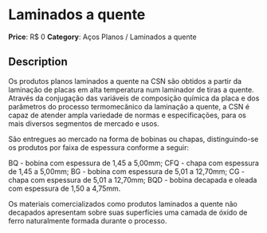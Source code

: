 # Laminados a quente

**Price**: R$ 0
**Category**: Aços Planos / Laminados a quente

## Description
Os produtos planos laminados a quente na CSN são obtidos a partir da laminação de placas em alta temperatura num laminador de tiras a quente. Através da conjugação das variáveis de composição química da placa e dos parâmetros do processo termomecânico da laminação a quente, a CSN é capaz de atender ampla variedade de normas e especificações, para os mais diversos segmentos de mercado e usos.

São entregues ao mercado na forma de bobinas ou chapas, distinguindo-se os produtos por faixa de espessura conforme a seguir:

BQ - bobina com espessura de 1,45 a 5,00mm;
CFQ - chapa com espessura de 1,45 a 5,00mm;
BG - bobina com espessura de 5,01 a 12,70mm;
CG - chapa com espessura de 5,01 a 12,70mm;
BQD - bobina decapada e oleada com espessura de 1,50 a 4,75mm.

Os materiais comercializados como produtos laminados a quente não decapados apresentam sobre suas superfícies uma camada de óxido de ferro naturalmente formada durante o processo.
